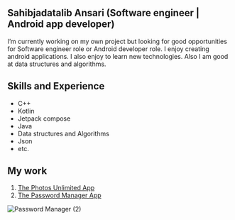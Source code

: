 
## Sahibjadatalib Ansari (Software engineer | Android app developer)
I’m currently working on my own project but looking for good opportunities for Software engineer role or Android developer role.
I enjoy creating android applications. I also enjoy to learn new technologies. Also I am good at data structures and algorithms.

## Skills and Experience
- C++
- Kotlin
- Jetpack compose
- Java
- Data structures and Algorithms
- Json
- etc.

## My work

1. [The Photos Unlimited App](https://github.com/Sahibjadatalib/Photos-Unlimited/blob/finished/README.md)
2. [The Password Manager App](https://github.com/Sahibjadatalib/PasswordManagerApp/blob/finished/README.md)


![Password Manager (2)](https://user-images.githubusercontent.com/67537548/133374363-5581ce30-4804-41d4-a5aa-222209c306c5.gif)





